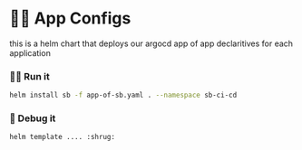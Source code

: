 # 👨‍🏫 App Configs

this is a helm chart that deploys our argocd app of app declaritives for each application

### 🏃‍♀️ Run it
```bash
helm install sb -f app-of-sb.yaml . --namespace sb-ci-cd
```

### 🐛 Debug it
```bash
helm template .... :shrug:
```
